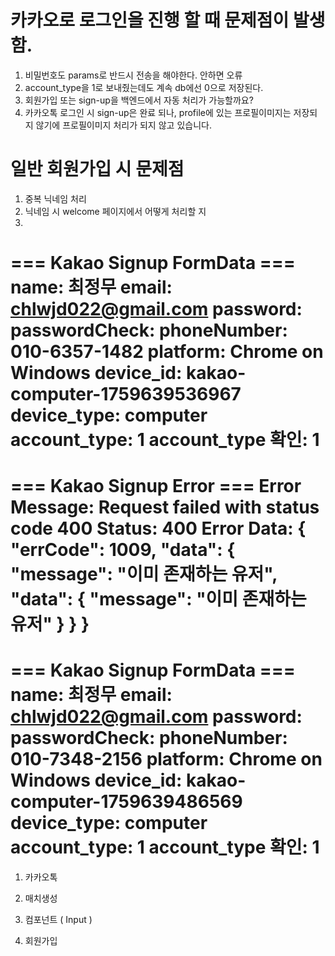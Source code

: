 # 카카오로 로그인을 진행 할 때 문제점이 발생함.

1. 비밀번호도 params로 반드시 전송을 해야한다. 안하면 오류
2. account_type을 1로 보내줬는데도 계속 db에선 0으로 저장된다.
3. 회원가입 또는 sign-up을 백엔드에서 자동 처리가 가능할까요?
4. 카카오톡 로그인 시 sign-up은 완료 되나, profile에 있는 프로필이미지는 저장되지 않기에 프로필이미지 처리가 되지 않고 있습니다.

# 일반 회원가입 시 문제점

1. 중복 닉네임 처리
2. 닉네임 시 welcome 페이지에서 어떻게 처리할 지
3.

=== Kakao Signup FormData ===
name: 최정무
email: chlwjd022@gmail.com
password:
passwordCheck:
phoneNumber: 010-6357-1482
platform: Chrome on Windows
device_id: kakao-computer-1759639536967
device_type: computer
account_type: 1
account_type 확인: 1
============================
=== Kakao Signup Error ===
Error Message: Request failed with status code 400
Status: 400
Error Data: {
"errCode": 1009,
"data": {
"message": "이미 존재하는 유저",
"data": {
"message": "이미 존재하는 유저"
}
}
}
========================

=== Kakao Signup FormData ===
name: 최정무
email: chlwjd022@gmail.com
password:
passwordCheck:
phoneNumber: 010-7348-2156
platform: Chrome on Windows
device_id: kakao-computer-1759639486569
device_type: computer
account_type: 1
account_type 확인: 1
============================

1. 카카오톡
2. 매치생성

3. 컴포넌트 ( Input )
4. 회원가입
